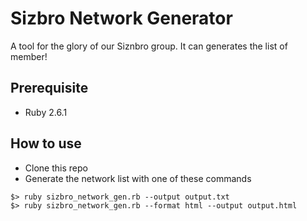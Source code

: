 # Sizbro Network Generator
A tool for the glory of our Siznbro group. It can generates the list of member!

## Prerequisite
* Ruby 2.6.1

## How to use
* Clone this repo
* Generate the network list with one of these commands
```
$> ruby sizbro_network_gen.rb --output output.txt
$> ruby sizbro_network_gen.rb --format html --output output.html
```